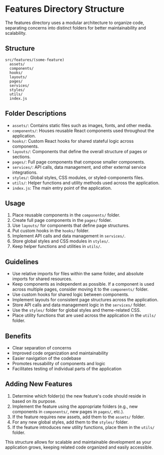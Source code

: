 # Features Directory Structure

The features directory uses a modular architecture to organize code, separating concerns into distinct folders for better maintainability and scalability.

## Structure

```
src/features/(some-feature)
  assets/
  components/
  hooks/
  layouts/
  pages/
  services/
  styles/
  utils/
  index.js
```

## Folder Descriptions

-   `assets/`: Contains static files such as images, fonts, and other media.
-   `components/`: Houses reusable React components used throughout the application.
-   `hooks/`: Custom React hooks for shared stateful logic across components.
-   `layouts/`: Components that define the overall structure of pages or sections.
-   `pages/`: Full page components that compose smaller components.
-   `services/`: API calls, data management, and other external service integrations.
-   `styles/`: Global styles, CSS modules, or styled-components files.
-   `utils/`: Helper functions and utility methods used across the application.
-   `index.js`: The main entry point of the application.

## Usage

1. Place reusable components in the `components/` folder.
2. Create full page components in the `pages/` folder.
3. Use `layouts/` for components that define page structures.
4. Put custom hooks in the `hooks/` folder.
5. Implement API calls and data management in `services/`.
6. Store global styles and CSS modules in `styles/`.
7. Keep helper functions and utilities in `utils/`.

## Guidelines

-   Use relative imports for files within the same folder, and absolute imports for shared resources.
-   Keep components as independent as possible. If a component is used across multiple pages, consider moving it to the `components/` folder.
-   Use custom hooks for shared logic between components.
-   Implement layouts for consistent page structures across the application.
-   Store API calls and data management logic in the `services/` folder.
-   Use the `styles/` folder for global styles and theme-related CSS.
-   Place utility functions that are used across the application in the `utils/` folder.

## Benefits

-   Clear separation of concerns
-   Improved code organization and maintainability
-   Easier navigation of the codebase
-   Promotes reusability of components and logic
-   Facilitates testing of individual parts of the application

## Adding New Features

1. Determine which folder(s) the new feature's code should reside in based on its purpose.
2. Implement the feature using the appropriate folders (e.g., new components in `components/`, new pages in `pages/`, etc.).
3. If the feature requires new assets, add them to the `assets/` folder.
4. For any new global styles, add them to the `styles/` folder.
5. If the feature introduces new utility functions, place them in the `utils/` folder.

This structure allows for scalable and maintainable development as your application grows, keeping related code organized and easily accessible.
